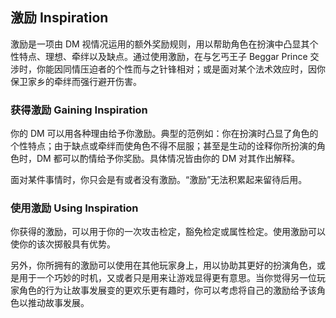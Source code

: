 ## 激励 Inspiration

激励是一项由 DM 视情况运用的额外奖励规则，用以帮助角色在扮演中凸显其个性特点、理想、牵绊以及缺点。通过使用激励，在与乞丐王子 Beggar Prince 交涉时，你能因同情压迫者的个性而与之针锋相对；或是面对某个法术效应时，因你保卫家乡的牵绊而强行避开伤害。

### 获得激励 Gaining Inspiration

你的 DM 可以用各种理由给予你激励。典型的范例如：你在扮演时凸显了角色的个性特点；由于缺点或牵绊而使角色不得不屈服；甚至是生动的诠释你所扮演的角色时，DM 都可以酌情给予你奖励。具体情况皆由你的 DM 对其作出解释。

面对某件事情时，你只会是有或者没有激励。“激励”无法积累起来留待后用。

### 使用激励 Using Inspiration

你获得的激励，可以用于你的一次攻击检定，豁免检定或属性检定。使用激励可以使你的该次掷骰具有优势。

另外，你所拥有的激励可以使用在其他玩家身上，用以协助其更好的扮演角色，或是用于一个巧妙的时机，又或者只是用来让游戏显得更有意思。当你觉得另一位玩家角色的行为让故事发展变的更欢乐更有趣时，你可以考虑将自己的激励给予该角色以推动故事发展。